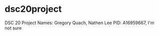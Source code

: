 # dsc20project

DSC 20 Project
Names:  Gregory Quach,  Nathen Lee
PID:    A16959667,      I'm not sure


